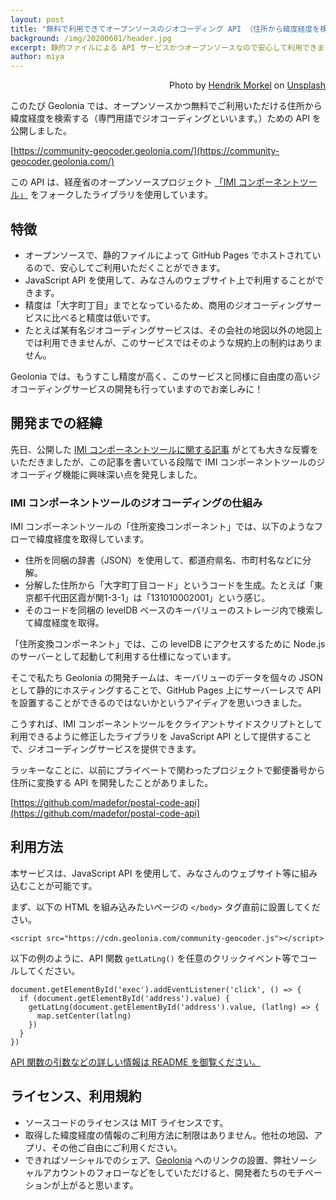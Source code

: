 ```yaml
---
layout: post
title: "無料で利用できてオープンソースのジオコーディング API （住所から緯度経度を検索）を公開しました。"
background: /img/20200601/header.jpg
excerpt: 静的ファイルによる API サービスかつオープンソースなので安心して利用できます。
author: miya
---
```


<p style="text-align: right;">Photo by <a href="https://unsplash.com/@hendrikmorkel">Hendrik Morkel</a> on <a href="https://unsplash.com/">Unsplash</a></p>

このたび Geolonia では、オープンソースかつ無料でご利用いただける住所から緯度経度を検索する（専門用語でジオコーディングといいます。）ための API を公開しました。

[https://community-geocoder.geolonia.com/](https://community-geocoder.geolonia.com/)

この API は、経産省のオープンソースプロジェクト [「IMI コンポーネントツール」](https://info.gbiz.go.jp/tools/imi_tools/) をフォークしたライブラリを使用しています。

## 特徴

* オープンソースで、静的ファイルによって GitHub Pages でホストされているので、安心してご利用いただくことができます。
* JavaScript API を使用して、みなさんのウェブサイト上で利用することができます。
* 精度は「大字町丁目」までとなっているため、商用のジオコーディングサービスに比べると精度は低いです。
* たとえば某有名ジオコーディングサービスは、その会社の地図以外の地図上では利用できませんが、このサービスではそのような規約上の制約はありません。

<div class="alert alert-primary">
Geolonia では、もうすこし精度が高く、このサービスと同様に自由度の高いジオコーディングサービスの開発も行っていますのでお楽しみに！
</div>

## 開発までの経緯

先日、公開した [IMI コンポーネントツールに関する記事](https://blog.geolonia.com/2020/05/29/imi-tools.html) がとても大きな反響をいただきましたが、この記事を書いている段階で IMI コンポーネントツールのジオコーディグ機能に興味深い点を発見しました。

### IMI コンポーネントツールのジオコーディングの仕組み

IMI コンポーネントツールの「住所変換コンポーネント」では、以下のようなフローで緯度経度を取得しています。

* 住所を同梱の辞書（JSON）を使用して、都道府県名、市町村名などに分解。
* 分解した住所から「大字町丁目コード」というコードを生成。たとえば「東京都千代田区霞が関1-3-1」は「131010002001」という感じ。
* そのコードを同梱の levelDB ベースのキーバリューのストレージ内で検索して緯度経度を取得。

「住所変換コンポーネント」では、この levelDB にアクセスするために Node.js のサーバーとして起動して利用する仕様になっています。

そこで私たち Geolonia の開発チームは、キーバリューのデータを個々の JSON として静的にホスティングすることで、GitHub Pages 上にサーバーレスで API を設置することができるのではないかというアイディアを思いつきました。

こうすれば、IMI コンポーネントツールをクライアントサイドスクリプトとして利用できるように修正したライブラリを JavaScript API として提供することで、ジオコーディングサービスを提供できます。

ラッキーなことに、以前にプライベートで関わったプロジェクトで郵便番号から住所に変換する API を開発したことがありました。

[https://github.com/madefor/postal-code-api](https://github.com/madefor/postal-code-api)

## 利用方法

本サービスは、JavaScript API を使用して、みなさんのウェブサイト等に組み込むことが可能です。

まず、以下の HTML を組み込みたいページの `</body>` タグ直前に設置してください。

```
<script src="https://cdn.geolonia.com/community-geocoder.js"></script>
```

以下の例のように、API 関数 `getLatLng()` を任意のクリックイベント等でコールしてください。

```
document.getElementById('exec').addEventListener('click', () => {
  if (document.getElementById('address').value) {
    getLatLng(document.getElementById('address').value, (latlng) => {
      map.setCenter(latlng)
    })
  }
})
```

[API 関数の引数などの詳しい情報は README を御覧ください。](https://github.com/geolonia/community-geocoder)

## ライセンス、利用規約

* ソースコードのライセンスは MIT ライセンスです。
* 取得した緯度経度の情報のご利用方法に制限はありません。他社の地図、アプリ、その他ご自由にご利用ください。
* できればソーシャルでのシェア、[Geolonia](https://geolonia.com/) へのリンクの設置、弊社ソーシャルアカウントのフォローなどをしていただけると、開発者たちのモチベーションが上がると思います。
